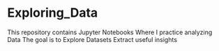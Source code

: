 # Exploring_Data
This repository contains Jupyter Notebooks Where I practice analyzing Data The goal is to Explore Datasets Extract useful insights 
